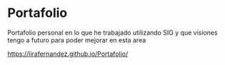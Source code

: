 # Portafolio
Portafolio personal en lo que he trabajado utilizando SIG y que visiones tengo a futuro para poder mejorar en esta area

https://lirafernandez.github.io/Portafolio/
